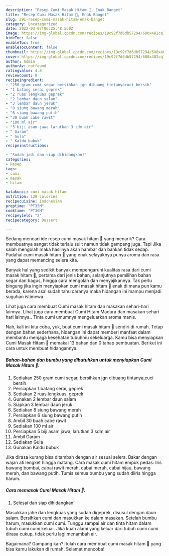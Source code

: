 ```yaml
---
description: "Resep Cumi Masak Hitam 🦑, Enak Banget"
title: "Resep Cumi Masak Hitam 🦑, Enak Banget"
slug: 291-resep-cumi-masak-hitam-enak-banget
category: Uncategorized
date: 2022-03-07T06:25:48.560Z
image: https://img-global.cpcdn.com/recipes/19c92f7d6db57294/680x482cq70/cumi-masak-hitam-foto-resep-utama.jpg
hideToc: false
enableToc: true
enableTocContent: false
thumbnail: https://img-global.cpcdn.com/recipes/19c92f7d6db57294/680x482cq70/cumi-masak-hitam-foto-resep-utama.jpg
cover: https://img-global.cpcdn.com/recipes/19c92f7d6db57294/680x482cq70/cumi-masak-hitam-foto-resep-utama.jpg
author: Admin
authorAv: notfound
ratingvalue: 4.8
reviewcount: 8
recipeingredient:
- "250 gram cumi segar bersihkan jgn dibuang tintanyacuci bersih"
- "1 batang serai geprek"
- "2 ruas lengkuas geprek"
- "2 lembar daun salam"
- "3 lembar daun jeruk"
- "8 siung bawang merah"
- "6 siung bawang putih"
- "30 buah cabe rawit"
- "100 ml air"
- "5 biji asam jawa larutkan 3 sdm air"
- " Garam"
- " Gula"
- " Kaldu bubuk"
recipeinstructions:

- "Sudah jadi dan siap dihidangkan!"
categories:
- Resep
tags:
- cumi
- masak
- hitam

katakunci: cumi masak hitam 
nutrition: 129 calories
recipecuisine: Indonesian
preptime: "PT35M"
cooktime: "PT36M"
recipeyield: "2"
recipecategory: Dessert

---
```



Sedang mencari ide resep cumi masak hitam 🦑 yang menarik? Cara membuatnya sangat tidak terlalu sulit namun tidak gampang juga. Tapi Jika salah mengolah maka hasilnya akan hambar dan bahkan tidak sedap. Padahal cumi masak hitam 🦑 yang enak selayaknya punya aroma dan rasa yang dapat memancing selera kita.


Banyak hal yang sedikit banyak mempengaruhi kualitas rasa dari cumi masak hitam 🦑, pertama dari jenis bahan, selanjutnya pemilihan bahan segar dan bagus, hingga cara mengolah dan menyajikannya. Tak perlu bingung jika ingin menyiapkan cumi masak hitam 🦑 enak di mana pun kamu berada, karena asal sudah tahu caranya maka hidangan ini mampu menjadi suguhan istimewa.

Lihat juga cara membuat Cumi masak hitam dan masakan sehari-hari lainnya. Lihat juga cara membuat Cumi Hitam Madura dan masakan sehari-hari lainnya.. Tinta cumi umumnya mengeluarkan aroma manis.


Nah, kali ini kita coba, yuk, buat cumi masak hitam 🦑 sendiri di rumah. Tetap dengan bahan sederhana, hidangan ini dapat memberi manfaat dalam membantu menjaga kesehatan tubuhmu sekeluarga. Kamu bisa menyiapkan Cumi Masak Hitam 🦑 memakai 13 bahan dan 0 tahap pembuatan. Berikut ini cara untuk membuat hidangannya.

<!--inarticleads1-->

##### Bahan-bahan dan bumbu yang dibutuhkan untuk menyiapkan Cumi Masak Hitam 🦑:

1. Sediakan 250 gram cumi segar, bersihkan jgn dibuang tintanya,cuci bersih
1. Persiapkan 1 batang serai, geprek
1. Sediakan 2 ruas lengkuas, geprek
1. Gunakan 2 lembar daun salam
1. Siapkan 3 lembar daun jeruk
1. Sediakan 8 siung bawang merah
1. Persiapkan 6 siung bawang putih
1. Ambil 30 buah cabe rawit
1. Sediakan 100 ml air
1. Persiapkan 5 biji asam jawa, larutkan 3 sdm air
1. Ambil  Garam
1. Sediakan  Gula
1. Gunakan  Kaldu bubuk


Jika dirasa kurang bisa ditambah dengan air sesuai selera. Bakar dengan wajan ati lengket hingga matang. Cara masak cumi hitam empuk pedas: Iris bawang bombai, cabai rawit merah, cabai merah, cabai hijau, bawang merah, dan bawang putih. Tumis semua bumbu yang sudah diiris hingga harum. 

<!--inarticleads2-->

##### Cara memasak Cumi Masak Hitam 🦑:


1. Selesai dan siap dihidangkan!

Masukkan jahe dan lengkuas yang sudah digeprek, disusul dengan daun salam. Bersihkan cumi dan masukkan ke dalam masakan. Setelah bumbu harum, masukkan cumi cumi. Tunggu sampai air dan tinta hitam dalam tubuh cumi cumi keluar. Jika kuah alami yang keluar dari tubuh cumi cumi dirasa cukup, tidak perlu lagi menambah air. 

Bagaimana? Gampang kan? Itulah cara membuat cumi masak hitam 🦑 yang bisa kamu lakukan di rumah. Selamat mencoba!
